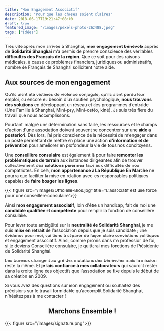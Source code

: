 ```yaml
---
title: "Mon Engagement Associatif"
description: "Pour que les choses soient claires"
date: 2018-06-17T19:21:47+08:00
draft: true
featured_image: "/images/pexels-photo-262488.jpeg"
tags: ["Idées"]
---
```


Très vite après mon arrivée à Shanghai, **mon engagement bénévole** auprès de **Solidarité Shanghai** m’a permis de prendre conscience des véritables **difficultés des Français de la région**. Que ce soit pour des raisons médicales, à cause de problèmes financiers, juridiques ou administratifs, nombre de Français de Shanghai sollicitent notre aide. 

Aux sources de mon engagement
-------

Qu’ils aient été victimes de violence conjugale, qu’ils aient perdu leur emploi, ou encore eu besoin d’un soutien psychologique, **nous trouvons des solutions** en développant un réseau et des programmes d’entraide (Une Famille à Shanghai, Mini-psy, Mini-ostéo, kiné). Je suis très fière du travail que nous accomplissons.

Pourtant, malgré une détermination sans faille, les ressources et le champs d'action d'une association doivent souvent se concentrer sur une **aide a posteriori**. Dès lors, j’ai pris conscience de la nécessité de m’engager dans un poste permettant de mettre en place une action **d'information et de prévention** pour améliorer en profondeur la vie de tous nos concitoyens.

Une **conseillère consulaire** est également là pour faire **remonter les problématiques de terrain** aux instances dirigeantes afin de trouver collectivement des **solutions pérennes** face aux difficultés de nos compatriotes. En cela, **mon appartenance à La République En Marche** ne pourra que faciliter la mise en relation avec les responsables politiques capables de **faire bouger les lignes**. 

{{< figure src="/images/Officielle-Bios.jpg" title="L'associatif est une force pour une conseillère consulaire">}}

Ainsi **mon engagement associatif**, loin d'être un handicap, fait de moi une **candidate qualifiée et compétente** pour remplir la fonction de conseillère consulaire.

Pour lever toute ambigüité sur la **neutralité de Solidarité Shanghai**, je me suis **mise en retrait** de l’association depuis que je suis candidate ; une évidence pour moi, qui tiens à séparer de façon claire convictions politiques et engagement associatif. Ainsi, comme promis dans ma profession de foi, si je deviens Conseillère consulaire, je quitterai mes fonctions de Présidente de Solidarité Shanghai.

Les bureaux changent au gré des mutations des bénévoles mais la mission reste la même. Et **je fais confiance à mes collaborateurs** qui sauront rester dans la droite ligne des objectifs que l’association se fixe depuis le début de sa création en 2009.

Si vous avez des questions sur mon engagement ou souhaitez des précisions sur le travail formidable qu’accomplit Solidarité Shanghai, n’hésitez pas à me contacter !

<h2 style="text-align: center;"> Marchons Ensemble ! </h2>

{{< figure src="/images/signature.png">}}